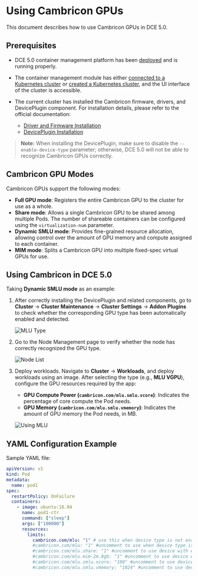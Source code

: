 # Using Cambricon GPUs

This document describes how to use Cambricon GPUs in DCE 5.0.

## Prerequisites

* DCE 5.0 container management platform has been [deployed](../../../../install/index.md) and is running properly.
* The container management module has either [connected to a Kubernetes cluster](../../clusters/integrate-cluster.md) or [created a Kubernetes cluster](../../clusters/create-cluster.md), and the UI interface of the cluster is accessible.
* The current cluster has installed the Cambricon firmware, drivers, and DevicePlugin component. For installation details, please refer to the official documentation:

    * [Driver and Firmware Installation](https://www.cambricon.com/docs/sdk_1.15.0/driver_5.10.22/user_guide/index.html)
    * [DevicePlugin Installation](https://github.com/Cambricon/cambricon-k8s-device-plugin/blob/master/device-plugin/README.md)

> **Note:** When installing the DevicePlugin, make sure to disable the `--enable-device-type` parameter; otherwise, DCE 5.0 will not be able to recognize Cambricon GPUs correctly.

## Cambricon GPU Modes

Cambricon GPUs support the following modes:

* **Full GPU mode**: Registers the entire Cambricon GPU to the cluster for use as a whole.
* **Share mode**: Allows a single Cambricon GPU to be shared among multiple Pods. The number of shareable containers can be configured using the `virtualization-num` parameter.
* **Dynamic SMLU mode**: Provides fine-grained resource allocation, allowing control over the amount of GPU memory and compute assigned to each container.
* **MIM mode**: Splits a Cambricon GPU into multiple fixed-spec virtual GPUs for use.

## Using Cambricon in DCE 5.0

Taking **Dynamic SMLU mode** as an example:

1. After correctly installing the DevicePlugin and related components, go to **Cluster** -> **Cluster Maintenance** -> **Cluster Settings** -> **Addon Plugins** to check whether the corresponding GPU type has been automatically enabled and detected.

    ![MLU Type](../images/mlu1.PNG)

2. Go to the Node Management page to verify whether the node has correctly recognized the GPU type.

    ![Node List](../images/mlu2.png)

3. Deploy workloads. Navigate to **Cluster** -> **Workloads**, and deploy workloads using an image. After selecting the type (e.g., **MLU VGPU**), configure the GPU resources required by the app:

    * **GPU Compute Power (`cambricon.com/mlu.smlu.vcore`)**: Indicates the percentage of core compute the Pod needs.
    * **GPU Memory (`cambricon.com/mlu.smlu.vmemory`)**: Indicates the amount of GPU memory the Pod needs, in MB.

    ![Using MLU](../images/mlu3.png)

## YAML Configuration Example

Sample YAML file:

```yaml
apiVersion: v1  
kind: Pod  
metadata:  
  name: pod1  
spec:  
  restartPolicy: OnFailure  
  containers:  
    - image: ubuntu:16.04  
      name: pod1-ctr  
      command: ["sleep"]  
      args: ["100000"]  
      resources:  
        limits:  
          cambricon.com/mlu: "1" # use this when device type is not enabled, else delete this line.  
          #cambricon.com/mlu: "1" #uncomment to use when device type is enabled  
          #cambricon.com/mlu.share: "1" #uncomment to use device with env-share mode  
          #cambricon.com/mlu.mim-2m.8gb: "1" #uncomment to use device with mim mode  
          #cambricon.com/mlu.smlu.vcore: "100" #uncomment to use device with smlu mode  
          #cambricon.com/mlu.smlu.vmemory: "1024" #uncomment to use device with smlu mode
```
